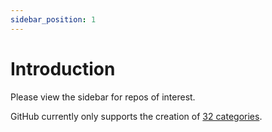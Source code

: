 ```yaml
---
sidebar_position: 1
---
```


# Introduction

Please view the sidebar for repos of interest.

GitHub currently only supports the creation of
[32 categories](https://github.com/orgs/community/discussions/8633).
